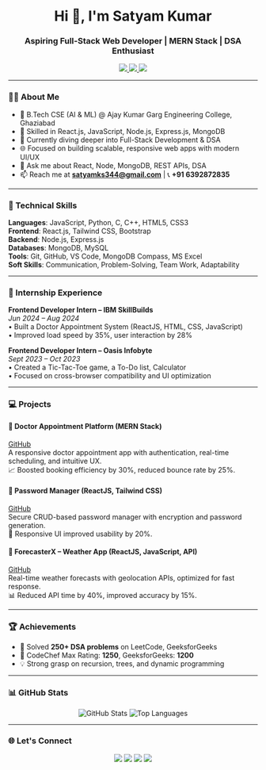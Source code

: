 <h1 align="center">Hi 👋, I'm Satyam Kumar</h1>
<h3 align="center">Aspiring Full-Stack Web Developer | MERN Stack | DSA Enthusiast</h3>

<p align="center">
  <a href="https://www.linkedin.com/satyam-kumar-322169217/" target="_blank">
    <img src="https://img.shields.io/badge/LinkedIn-blue?style=flat&logo=linkedin&logoColor=white" />
  </a>
  <a href="https://github.com/SatyamKumar2002" target="_blank">
    <img src="https://img.shields.io/badge/GitHub-100000?style=flat&logo=github&logoColor=white" />
  </a>
  <a href="https://leetcode.com/SATYAMKUMAR08/" target="_blank">
    <img src="https://img.shields.io/badge/LeetCode-orange?style=flat&logo=leetcode&logoColor=white" />
  </a>
</p>

---

### 🧑‍💻 About Me

- 📍 B.Tech CSE (AI & ML) @ Ajay Kumar Garg Engineering College, Ghaziabad  
- 🎯 Skilled in React.js, JavaScript, Node.js, Express.js, MongoDB  
- 🧠 Currently diving deeper into Full-Stack Development & DSA  
- 🌐 Focused on building scalable, responsive web apps with modern UI/UX  
- 💬 Ask me about React, Node, MongoDB, REST APIs, DSA  
- 📫 Reach me at **satyamks344@gmail.com** | 📞 **+91 6392872835**

---

### 🚀 Technical Skills

**Languages**: JavaScript, Python, C, C++, HTML5, CSS3  
**Frontend**: React.js, Tailwind CSS, Bootstrap  
**Backend**: Node.js, Express.js  
**Databases**: MongoDB, MySQL  
**Tools**: Git, GitHub, VS Code, MongoDB Compass, MS Excel  
**Soft Skills**: Communication, Problem-Solving, Team Work, Adaptability

---

### 💼 Internship Experience

**Frontend Developer Intern – IBM SkillBuilds**  
_Jun 2024 – Aug 2024_  
• Built a Doctor Appointment System (ReactJS, HTML, CSS, JavaScript)  
• Improved load speed by 35%, user interaction by 28%

**Frontend Developer Intern – Oasis Infobyte**  
_Sept 2023 – Oct 2023_  
• Created a Tic-Tac-Toe game, a To-Do list, Calculator  
• Focused on cross-browser compatibility and UI optimization

---

### 💻 Projects

#### 🔹 Doctor Appointment Platform (MERN Stack)
[GitHub](#)  
A responsive doctor appointment app with authentication, real-time scheduling, and intuitive UX.  
📈 Boosted booking efficiency by 30%, reduced bounce rate by 25%.

#### 🔹 Password Manager (ReactJS, Tailwind CSS)  
[GitHub](#)  
Secure CRUD-based password manager with encryption and password generation.  
📱 Responsive UI improved usability by 20%.

#### 🔹 ForecasterX – Weather App (ReactJS, JavaScript, API)  
[GitHub](#)  
Real-time weather forecasts with geolocation APIs, optimized for fast response.  
📊 Reduced API time by 40%, improved accuracy by 15%.

---

### 🏆 Achievements

- 🧠 Solved **250+ DSA problems** on LeetCode, GeeksforGeeks  
- 🌟 CodeChef Max Rating: **1250**, GeeksforGeeks: **1200**  
- 💡 Strong grasp on recursion, trees, and dynamic programming

---

### 📊 GitHub Stats

<p align="center">
  <img src="https://github-readme-stats.vercel.app/api?username=your-github-username&show_icons=true&theme=radical" alt="GitHub Stats" />
  <img src="https://github-readme-stats.vercel.app/api/top-langs/?username=your-github-username&layout=compact&theme=radical" alt="Top Languages" />
</p>

---

### 🌐 Let's Connect

<p align="center">
  <a href="mailto:satyamks344@gmail.com"><img src="https://img.shields.io/badge/Gmail-red?style=flat&logo=gmail&logoColor=white"></a>
  <a href="https://www.linkedin.com/in/satyam-kumar-322169217/"><img src="https://img.shields.io/badge/LinkedIn-blue?style=flat&logo=linkedin"></a>
  <a href="https://github.com/SatyamKumar2002"><img src="https://img.shields.io/badge/GitHub-100000?style=flat&logo=github&logoColor=white"></a>
  <a href="https://leetcode.com/SATYAMKUMAR08/"><img src="https://img.shields.io/badge/LeetCode-orange?style=flat&logo=leetcode"></a>
</p>
